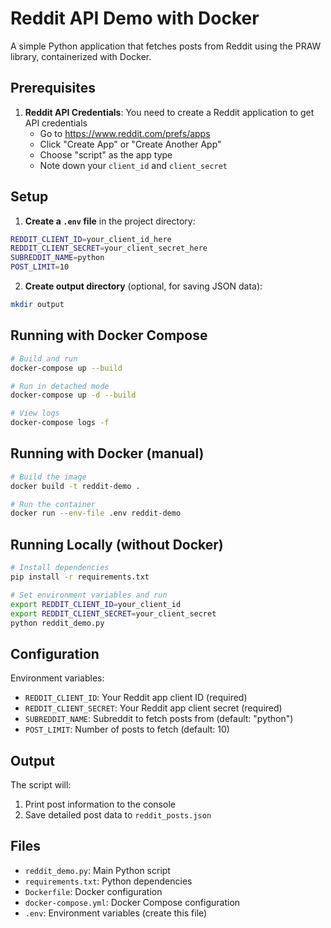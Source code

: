 # Reddit API Demo with Docker

A simple Python application that fetches posts from Reddit using the PRAW library, containerized with Docker.

## Prerequisites

1. **Reddit API Credentials**: You need to create a Reddit application to get API credentials
   - Go to https://www.reddit.com/prefs/apps
   - Click "Create App" or "Create Another App"
   - Choose "script" as the app type
   - Note down your `client_id` and `client_secret`

## Setup

1. **Create a `.env` file** in the project directory:
```bash
REDDIT_CLIENT_ID=your_client_id_here
REDDIT_CLIENT_SECRET=your_client_secret_here
SUBREDDIT_NAME=python
POST_LIMIT=10
```

2. **Create output directory** (optional, for saving JSON data):
```bash
mkdir output
```

## Running with Docker Compose

```bash
# Build and run
docker-compose up --build

# Run in detached mode
docker-compose up -d --build

# View logs
docker-compose logs -f
```

## Running with Docker (manual)

```bash
# Build the image
docker build -t reddit-demo .

# Run the container
docker run --env-file .env reddit-demo
```

## Running Locally (without Docker)

```bash
# Install dependencies
pip install -r requirements.txt

# Set environment variables and run
export REDDIT_CLIENT_ID=your_client_id
export REDDIT_CLIENT_SECRET=your_client_secret
python reddit_demo.py
```

## Configuration

Environment variables:
- `REDDIT_CLIENT_ID`: Your Reddit app client ID (required)
- `REDDIT_CLIENT_SECRET`: Your Reddit app client secret (required)
- `SUBREDDIT_NAME`: Subreddit to fetch posts from (default: "python")
- `POST_LIMIT`: Number of posts to fetch (default: 10)

## Output

The script will:
1. Print post information to the console
2. Save detailed post data to `reddit_posts.json`

## Files

- `reddit_demo.py`: Main Python script
- `requirements.txt`: Python dependencies
- `Dockerfile`: Docker configuration
- `docker-compose.yml`: Docker Compose configuration
- `.env`: Environment variables (create this file)